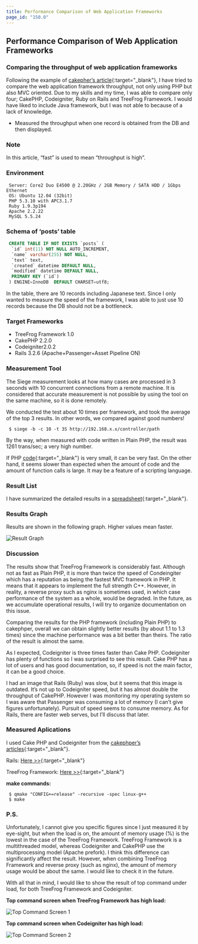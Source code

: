 ```yaml
---
title: Performance Comparison of Web Application Frameworks
page_id: "150.0"
---
```


## Performance Comparison of Web Application Frameworks

### Comparing the throughput of web application frameworks

Following the example of [cakepher’s article](http://d.hatena.ne.jp/cakephper/20110802/1312275110){:target="_blank"}, I have tried to compare the web application framework throughput, not only using PHP but also MVC oriented. Due to my skills and my time, I was able to compare only four; CakePHP, Codeigniter, Ruby on Rails and TreeFrog Framework. I would have liked to include Java framework, but I was not able to because of a lack of knowledge.

* Measured the throughput when one record is obtained from the DB and then displayed.
 
### Note

In this article, “fast” is used to mean “throughput is high”.

### Environment

```
 Server: Core2 Duo E4500 @ 2.20GHz / 2GB Memory / SATA HDD / 1Gbps Ethernet
 OS: Ubuntu 12.04 (32bit)
 PHP 5.3.10 with APC3.1.7
 Ruby 1.9.3p194
 Apache 2.2.22
 MySQL 5.5.24
``` 

### Schema of ‘posts’ table

```sql
 CREATE TABLE IF NOT EXISTS `posts` (
  `id` int(11) NOT NULL AUTO_INCREMENT,
  `name` varchar(255) NOT NULL,
  `text` text,
  `created` datetime DEFAULT NULL,
  `modified` datetime DEFAULT NULL,
  PRIMARY KEY (`id`)
 ) ENGINE=InnoDB  DEFAULT CHARSET=utf8;
```

In the table, there are 10 records including Japanese text. Since I only wanted to measure the speed of the framework, I was able to just use 10 records because the DB should not be a bottleneck.

### Target Frameworks

* TreeFrog Framework 1.0
* CakePHP 2.2.0
* Codeigniter2.0.2
* Rails 3.2.6 (Apache+Passenger+Asset Pipeline ON)
 
### Measurement Tool

The Siege measurement looks at how many cases are processed in 3 seconds with 10 concurrent connections from a remote machine. It is considered that accurate measurement is not possible by using the tool on the same machine, so it is done remotely.

We conducted the test about 10 times per framework, and took the average of the top 3 results. In other words, we compared against good numbers!

```
 $ siege -b -c 10 -t 3S http://192.168.x.x/controller/path
```
 
By the way, when measured with code written in Plain PHP, the result was 1261 trans/sec; a very high number.

If PHP [code](http://github.com/ichikaway/CakePHP-PerformanceCheckSample/blob/master/php/view.php){:target="_blank"} is very small, it can be very fast. On the other hand, it seems slower than expected when the amount of code and the amount of function calls is large. It may be a feature of a scripting language.
 
### Result List

I have summarized the detailed results in a [spreadsheet](https://docs.google.com/spreadsheet/ccc?key=0AlpTorSDNQjbdEpWTURuRE5TaEtNN0FYbXU5Vl92RUE#gid=0){:target="_blank"}.

### Results Graph

Results are shown in the following graph. Higher values mean faster.

![Result Graph](http://www.treefrogframework.org/wp-content/uploads/snapshot4.png "Result Graph")

### Discussion

The results show that TreeFrog Framework is considerably fast. Although not as fast as Plain PHP, it is more than twice the speed of Condeingiter which has a reputation as being the fastest MVC framework in PHP. It means that it appears to implement the full strength C++. However, in reality, a reverse proxy such as nginx is sometimes used, in which case performance of the system as a whole, would be degraded. In the future, as we accumulate operational results, I will try to organize documentation on this issue.

Comparing the results for the PHP framework (including Plain PHP) to cakephper, overall we can obtain slightly better results (by about 1.1 to 1.3 times) since the machine performance was a bit better than theirs. The ratio of the result is almost the same.

As I expected, Codeigniter is three times faster than Cake PHP. Codeigniter has plenty of functions so I was surprised to see this result. Cake PHP has a lot of users and has good documentation, so, if speed is not the main factor, it can be a good choice.

I had an image that Rails (Ruby) was slow, but it seems that this image is outdated. It’s not up to Codeigniter speed, but it has almost double the throughput of CakePHP. However I was monitoring my operating system so I was aware that Passenger was consuming a lot of memory (I can’t give figures unfortunately). Pursuit of speed seems to consume memory. As for Rails, there are faster web serves, but I’ll discuss that later.

### Measured Aplications 

I used Cake PHP and Codeigniter from the [cakephper’s articles](http://d.hatena.ne.jp/cakephper/20110802/1312275110){:target="_blank"}.

Rails: [Here >>](https://docs.google.com/open?id=0B1pTorSDNQjbT2t3Ylc1Wl9aUzg){:target="_blank"}

TreeFrog Framework: [Here >>](https://docs.google.com/open?id=0B1pTorSDNQjbNldxT1NjbEs4VzQ){:target="_blank"}

**make commands:**

```
 $ qmake "CONFIG+=release" -recursive -spec linux-g++
 $ make
```

### P.S.

Unfortunately, I cannot give you specific figures since I just measured it by eye-sight, but when the load is on, the amount of memory usage (%) is the lowest in the case of the TreeFrog Framework.
TreeFrog Framework is a multithreaded model, whereas Codeigniter and CakePHP use the multiprocessing model (Apache prefork). I think this difference can significantly affect the result. However, when combining TreeFrog Framework and reverse proxy (such as nginx), the amount of memory usage would be about the same. I would like to check it in the future.

With all that in mind, I would like to show the result of top command under load, for both TreeFrog Framework and Codeigniter.

**Top command screen when TreeFrog Framework has high load:**

![Top Command Screen 1](http://www.treefrogframework.org/wp-content/uploads/2012/07/snapshot2-2.png "Top Command Screen 1")

**Top command screen when Codeigniter has high load:**

![Top Command Screen 2](http://www.treefrogframework.org/wp-content/uploads/2012/07/snapshot2-2.png "Top Command Screen 2")